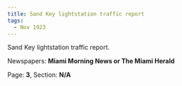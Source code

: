 ```yaml
---  
title: Sand Key lightstation traffic report  
tags:  
  - Nov 1923  
---  
```

  
Sand Key lightstation traffic report.  
  
Newspapers: **Miami Morning News or The Miami Herald**  
  
Page: **3**, Section: **N/A** 
